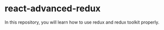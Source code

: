 # react-advanced-redux
In this repository, you will learn how to use redux and redux toolkit properly.